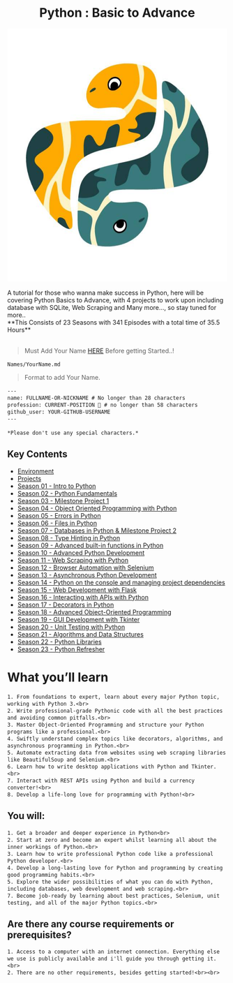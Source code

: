 <h1 align="center">Python : Basic to Advance</h1>
<p align="center">
  <img height="580" width="700" src="bg.jpg">
</p>
A tutorial for those who wanna make success in Python, here will be covering Python Basics to Advance, with 4 projects to work upon including database with SQLite, Web Scraping and Many more..., so stay tuned for more..
<br>
**This Consists of 23 Seasons with 341 Episodes with a total time of 35.5 Hours**
<br><br>

> Must Add Your Name [HERE](/Names/) Before getting Started..!
```
Names/YourName.md
```
> Format to add Your Name.
```
---
name: FULLNAME-OR-NICKNAME # No longer than 28 characters
profession: CURRENT-POSITION 🚩 # no longer than 58 characters
github_user: YOUR-GITHUB-USERNAME
---

*Please don't use any special characters.*
```

## Key Contents
* [Environment](/Environment.txt/)<br>
* [Projects](/Projects.txt/)<br>
* <a href="/Season 01 - Intro to Python/">Season 01 - Intro to Python</a><br>
* <a href="/Season 02 - Python Fundamentals/">Season 02 - Python Fundamentals</a><br>
* <a href="/Season 03 - Milestone Project 1/">Season 03 - Milestone Project 1</a><br>
* <a href="/Season 04 - Object Oriented Programming in Python/">Season 04 - Object Oriented Programming with Python</a><br>
* <a href="/Season 05 - Errors in Python/">Season 05 - Errors in Python</a><br>
* <a href="/Season 06 - Files in Python/">Season 06 - Files in Python</a><br>
* <a href="/Season 07 - Databases in Python & Milestone Project 2/">Season 07 - Databases in Python & Milestone Project 2</a><br>
* <a href="/Season 08 - Type Hinting in Python/">Season 08 - Type Hinting in Python</a><br>
* <a href="/Season 09 - Advanced built-in functions in Python/">Season 09 - Advanced built-in functions in Python</a><br>
* <a href="/Season 10 - Advanced Python Development/">Season 10 - Advanced Python Development</a><br>
* <a href="/Season 11 - Web Scraping with Python/">Season 11 - Web Scraping with Python</a><br>
* <a href="/Season 12 - Browser Automation with Selenium/">Season 12 - Browser Automation with Selenium</a><br>
* <a href="/Season 13 - Asynchronous Python Development/">Season 13 - Asynchronous Python Development</a><br>
* <a href="/Season 14 - Python on the console and managing project dependencies/">Season 14 - Python on the console and managing project dependencies</a><br>
* <a href="/Season 15 - Web Development with Flask/">Season 15 - Web Development with Flask</a><br>
* <a href="/Season 16 - Interacting with APIs with Python/">Season 16 - Interacting with APIs with Python</a><br>
* <a href="/Season 17 - Decorators in Python/">Season 17 - Decorators in Python</a><br>
* <a href="/Season 18 - Advanced Object-Oriented Programming/">Season 18 - Advanced Object-Oriented Programming</a><br>
* <a href="/Season 19 - GUI Development with Tkinter/">Season 19 - GUI Development with Tkinter</a><br>
* <a href="/Season 20 - Unit Testing with Python/">Season 20 - Unit Testing with Python</a><br>
* <a href="/Season 21 - Algorithms and Data Structures/">Season 21 - Algorithms and Data Structures</a><br>
* <a href="/Season 22 - Python Libraries/">Season 22 - Python Libraries</a><br>
* <a href="/Season 23 - Python Refresher/">Season 23 - Python Refresher</a><br>

# What you’ll learn
```
1. From foundations to expert, learn about every major Python topic, working with Python 3.<br>
2. Write professional-grade Pythonic code with all the best practices and avoiding common pitfalls.<br>
3. Master Object-Oriented Programming and structure your Python programs like a professional.<br>
4. Swiftly understand complex topics like decorators, algorithms, and asynchronous programming in Python.<br>
5. Automate extracting data from websites using web scraping libraries like BeautifulSoup and Selenium.<br>
6. Learn how to write desktop applications with Python and Tkinter.<br>
7. Interact with REST APIs using Python and build a currency converter!<br>
8. Develop a life-long love for programming with Python!<br>
```

## You will:
```
1. Get a broader and deeper experience in Python<br>
2. Start at zero and become an expert whilst learning all about the inner workings of Python.<br>
3. Learn how to write professional Python code like a professional Python developer.<br>
4. Develop a long-lasting love for Python and programming by creating good programming habits.<br>
5. Explore the wider possibilities of what you can do with Python, including databases, web development and web scraping.<br>
7. Become job-ready by learning about best practices, Selenium, unit testing, and all of the major Python topics.<br>
```

## Are there any course requirements or prerequisites?
```
1. Access to a computer with an internet connection. Everything else we use is publicly available and i'll guide you through getting it.<br>
2. There are no other requirements, besides getting started!<br><br>
```

